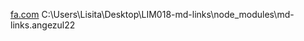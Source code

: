 
[fa.com](http://www.faztweb.com)
C:\Users\Lisita\Desktop\LIM018-md-links\node_modules\md-links.angezul22